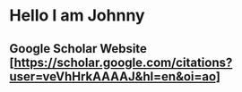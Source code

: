# Hello I am Johnny
## Google Scholar Website [https://scholar.google.com/citations?user=veVhHrkAAAAJ&hl=en&oi=ao]
